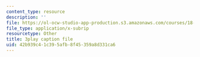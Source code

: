```yaml
---
content_type: resource
description: ''
file: https://ol-ocw-studio-app-production.s3.amazonaws.com/courses/18-03sc-differential-equations-fall-2011/42b939c41c395afb8f45359a8d331ca6_q0PxCQWG3ic.vtt
file_type: application/x-subrip
resourcetype: Other
title: 3play caption file
uid: 42b939c4-1c39-5afb-8f45-359a8d331ca6
---
```

